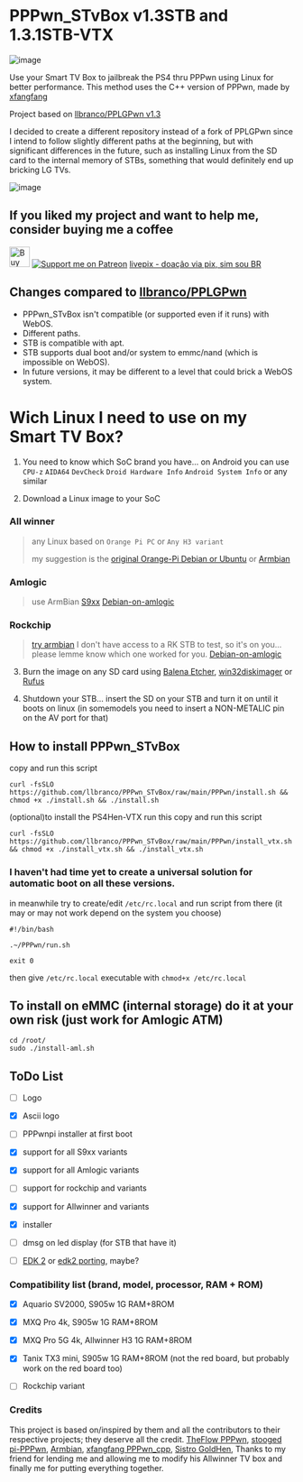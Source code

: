 # PPPwn_STvBox v1.3STB and 1.3.1STB-VTX

![image](https://github.com/user-attachments/assets/fc88f130-0b7f-49fc-8fbb-e96aef275237)



Use your Smart TV Box to jailbreak the PS4 thru PPPwn using Linux for better performance.
This method uses the C++ version of PPPwn, made by [xfangfang](https://github.com/xfangfang/PPPwn_cpp)

Project based on [llbranco/PPLGPwn v1.3](https://github.com/llbranco/PPLGPwn)

I decided to create a different repository instead of a fork of PPLGPwn since I intend to follow slightly different paths at the beginning,
but with significant differences in the future, such as installing Linux from the SD card to the internal memory of STBs, something that would definitely end up bricking LG TVs.


![image](https://github.com/llbranco/PPPwn_STvBox/assets/5321071/92f898e6-bf4a-4204-aa6d-0151d662f3e9)


## If you liked my project and want to help me, consider buying me a coffee
<a href='https://ko-fi.com/J3J4Y2DQ4' target='_blank'><img height='36' style='border:0px;height:36px;' src='https://storage.ko-fi.com/cdn/kofi2.png?v=3' border='0' alt='Buy Me a Coffee at ko-fi.com' /></a> [![Support me on Patreon](https://img.shields.io/endpoint.svg?url=https%3A%2F%2Fshieldsio-patreon.vercel.app%2Fapi%3Fusername%3Dllbranco%26type%3Dpatrons&style=flat-square)](https://patreon.com/llbranco) [livepix - doação via pix, sim sou BR](https://livepix.gg/llbranco)


## Changes compared to [llbranco/PPLGPwn](https://github.com/llbranco/PPLGPwn)
- PPPwn_STvBox isn't compatible (or supported even if it runs) with WebOS.
- Different paths.
- STB is compatible with apt.
- STB supports dual boot and/or system to emmc/nand (which is impossible on WebOS).
- In future versions, it may be different to a level that could brick a WebOS system.


# Wich Linux I need to use on my Smart TV Box?
1. You need to know which SoC brand you have... on Android you can use ```CPU-z``` ```AIDA64```  ```DevCheck``` ```Droid Hardware Info``` ```Android System Info``` or any similar


2. Download a Linux image to your SoC


### All winner
> any Linux based on ```Orange Pi PC``` or ```Any H3 variant```
> 
> my suggestion is the [original Orange-Pi Debian or Ubuntu](http://www.orangepi.org/html/hardWare/computerAndMicrocontrollers/service-and-support/Orange-Pi-PC.html) or [Armbian](https://www.armbian.com/orange-pi-pc/)

### Amlogic
> use ArmBian
[S9xx](https://www.armbian.com/amlogic-s9xx-tv-box/)
[Debian-on-amlogic](https://github.com/devmfc/debian-on-amlogic)

### Rockchip
> [try armbian](https://www.armbian.com/soc/rockchip/) I don't have access to a RK STB to test, so it's on you... please lemme know which one worked for you.
[Debian-on-amlogic](https://github.com/devmfc/debian-on-amlogic)

3. Burn the image on any SD card using [Balena Etcher](https://etcher.balena.io/), [win32diskimager](https://sourceforge.net/projects/win32diskimager/) or [Rufus](https://rufus.ie/)


4. Shutdown your STB... insert the SD on your STB and turn it on until it boots on linux (in somemodels you need to insert a NON-METALIC pin on the AV port for that)


## How to install PPPwn_STvBox
copy and run this script
```
curl -fsSLO https://github.com/llbranco/PPPwn_STvBox/raw/main/PPPwn/install.sh && chmod +x ./install.sh && ./install.sh
```

(optional)to install the PS4Hen-VTX run this
copy and run this script
```
curl -fsSLO https://github.com/llbranco/PPPwn_STvBox/raw/main/PPPwn/install_vtx.sh && chmod +x ./install_vtx.sh && ./install_vtx.sh
```

### I haven't had time yet to create a universal solution for automatic boot on all these versions.
in meanwhile try to create/edit ```/etc/rc.local``` and run script from there (it may or may not work depend on the system you choose)
```
#!/bin/bash

.~/PPPwn/run.sh

exit 0
```
then give ```/etc/rc.local``` executable with  ```chmod+x /etc/rc.local```


## To install on eMMC (internal storage) do it at your own risk (just work for Amlogic ATM)
```
cd /root/
sudo ./install-aml.sh
```


## ToDo List
- [ ] Logo
- [x] Ascii logo
- [ ] PPPwnpi installer at first boot
- [x] support for all S9xx variants
- [x] support for all Amlogic variants
- [ ] support for rockchip and variants
- [x] support for Allwinner and variants
- [x] installer
- [ ] dmsg on led display (for STB that have it)
- [ ] [EDK 2]( https://github.com/tianocore/edk2) or [edk2 porting](https://github.com/edk2-porting/edk2-msm), maybe?


### Compatibility list (brand, model, processor, RAM + ROM)
- [x] Aquario SV2000, S905w 1G RAM+8ROM
- [x] MXQ Pro 4k, S905w 1G RAM+8ROM
- [x] MXQ Pro 5G 4k, Allwinner H3 1G RAM+8ROM
- [x] Tanix TX3 mini, S905w 1G RAM+8ROM (not the red board, but probably work on the red board too)
- [ ] Rockchip variant


### Credits
This project is based on/inspired by them and all the contributors to their respective projects; they deserve all the credit.
[TheFlow PPPwn](https://github.com/TheOfficialFloW/PPPwn), [stooged pi-PPPwn](https://github.com/stooged/PI-Pwn), [Armbian](https://www.armbian.com), [xfangfang PPPwn_cpp](https://github.com/xfangfang/PPPwn_cpp), [Sistro GoldHen](https://github.com/GoldHEN/GoldHEN), Thanks to my friend for lending me and allowing me to modify his Allwinner TV box and finally me for putting everything together.
